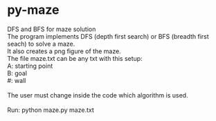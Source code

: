# py-maze
DFS and BFS for maze solution<br>
The program implements DFS (depth first search) or BFS (breadth first seach) to solve a maze.<br>
It also creates a png figure of the maze.<br>
The file maze.txt can be any txt with this setup:<br>
A: starting point<br>
B: goal<br>
#: wall<br>
<br>
The user must change inside the code which algorithm is used.<br>
<br>
Run: python maze.py maze.txt
